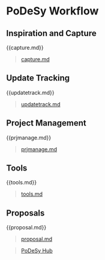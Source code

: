 # PoDeSy Workflow

<accordion>

## Inspiration and Capture
{{capture.md}}
>[capture.md](capture.md)

## Update Tracking
{{updatetrack.md}} 
>[updatetrack.md](updatetrack.md)

## Project Management
{{prjmanage.md}}
>[prjmanage.md](prjmanage.md)

## Tools
{{tools.md}}
>[tools.md](tools.md)
## Proposals
{{proposal.md}}

>[proposal.md](proposal.md)

</accordion>

>[PoDeSy Hub](../index.md)